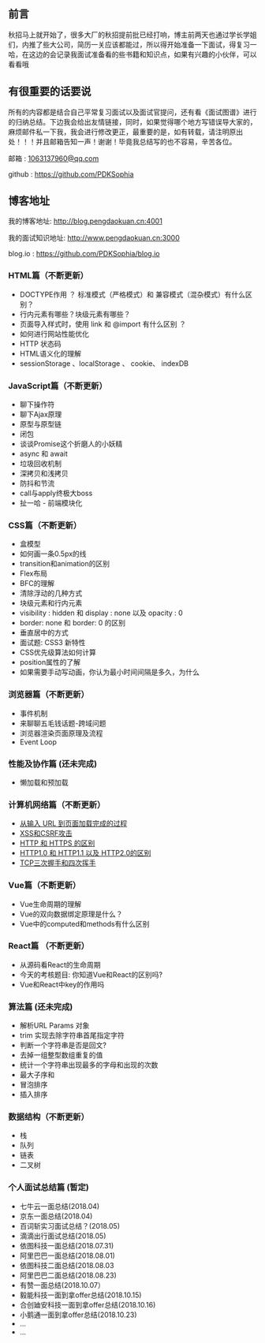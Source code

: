 ## 前言
秋招马上就开始了，很多大厂的秋招提前批已经打响，博主前两天也通过学长学姐们，内推了些大公司，简历一关应该都能过，所以得开始准备一下面试，得复习一哈，在这边的会记录我面试准备看的些书籍和知识点，如果有兴趣的小伙伴，可以看看哦

## 有很重要的话要说
所有的内容都是结合自己平常复习面试以及面试官提问，还有看《面试图谱》进行的归纳总结。下边我会给出友情链接，同时，如果觉得哪个地方写错误导大家的，麻烦邮件私一下我，我会进行修改更正，最重要的是，如有转载，请注明原出处！！！并且邮箱告知一声！谢谢！毕竟我总结写的也不容易，辛苦各位。

邮箱 : 1063137960@qq.com

github : https://github.com/PDKSophia

## 博客地址
我的博客地址: http://blog.pengdaokuan.cn:4001

我的面试知识地址: http://www.pengdaokuan.cn:3000

blog.io : https://github.com/PDKSophia/blog.io

### HTML篇（不断更新）
<ul>
    <li>DOCTYPE作用 ？ 标准模式（严格模式）和 兼容模式（混杂模式）有什么区别？</li>
    <li>行内元素有哪些？块级元素有哪些？</li>
    <li>页面导入样式时，使用 link 和 @import 有什么区别 ？</li>
    <li>如何进行网站性能优化</li>
    <li>HTTP 状态码</li>
    <li>HTML语义化的理解</li>
    <li>sessionStorage 、localStorage 、 cookie、 indexDB</li>
</ul>

### JavaScript篇（不断更新）
<ul>
    <li>聊下操作符</li>
    <li>聊下Ajax原理</li>
    <li>原型与原型链</li>
    <li>闭包</li>
    <li>谈谈Promise这个折磨人的小妖精</li>
    <li>async 和 await</li>
    <li>垃圾回收机制</li>
    <li>深拷贝和浅拷贝</li>
    <li>防抖和节流</li>
    <li>call与apply终极大boss</li>
    <li>扯一哈 - 前端模块化</li>
</ul>

### CSS篇（不断更新）
<ul>
    <li>盒模型</li>
    <li>如何画一条0.5px的线</li>
    <li>transition和animation的区别</li>
    <li>Flex布局</li>
    <li>BFC的理解</li>
    <li>清除浮动的几种方式</li>
    <li>块级元素和行内元素</li>
    <li>visibility : hidden 和 display : none 以及 opacity : 0</li>
    <li>border: none 和 border: 0 的区别</li>
    <li>垂直居中的方式</li>
    <li>面试题: CSS3 新特性</li>
    <li>CSS优先级算法如何计算</li>
    <li>position属性的了解</li>
    <li>如果需要手动写动画，你认为最小时间间隔是多久，为什么</li>
</ul>


### 浏览器篇（不断更新）
<ul>
    <li>事件机制</li>
    <li>来聊聊五毛钱话题-跨域问题</li>
    <li>浏览器渲染页面原理及流程</li>
    <li>Event Loop</li>
</ul>

### 性能及协作篇 (还未完成)
<ul>
    <li>懒加载和预加载</li>
</ul>

### 计算机网络篇（不断更新）
- [从输入 URL 到页面加载完成的过程](hhttps://github.com/PDKSophia/blog.io/blob/master/%E8%AE%A1%E7%AE%97%E6%9C%BA%E7%BD%91%E7%BB%9C%E7%AF%87-%E4%BB%8E%E8%BE%93%E5%85%A5URL%E5%88%B0%E9%A1%B5%E9%9D%A2%E5%8A%A0%E8%BD%BD%E5%AE%8C%E6%88%90%E8%BF%87%E7%A8%8B.md)
- [XSS和CSRF攻击](https://github.com/PDKSophia/blog.io/blob/master/%E8%AE%A1%E7%AE%97%E6%9C%BA%E7%BD%91%E7%BB%9C%E7%AF%87-XSS%E5%92%8CCSRF%E7%9A%84%E6%94%BB%E5%87%BB.md)
- [HTTP 和 HTTPS 的区别](https://github.com/PDKSophia/blog.io/blob/master/%E8%AE%A1%E7%AE%97%E6%9C%BA%E7%BD%91%E7%BB%9C%E7%AF%87-HTTP%E5%92%8CHTTPS%E7%9A%84%E5%8C%BA%E5%88%AB.md)
- [HTTP1.0 和 HTTP1.1 以及 HTTP2.0的区别](https://github.com/PDKSophia/blog.io/blob/master/%E8%AE%A1%E7%AE%97%E6%9C%BA%E7%BD%91%E7%BB%9C%E7%AF%87-HTTP1.0%20%E3%80%81HTTP1.1%20%E5%92%8C%20HTTP2.0%E7%9A%84%E5%8C%BA%E5%88%AB.md)
- [TCP三次握手和四次挥手](https://github.com/PDKSophia/blog.io/blob/master/%E8%AE%A1%E7%AE%97%E6%9C%BA%E7%BD%91%E7%BB%9C%E7%AF%87-TCP%E7%9A%84%E4%B8%89%E6%AC%A1%E6%8F%A1%E6%89%8B%E5%92%8C%E5%9B%9B%E6%AC%A1%E6%8C%A5%E6%89%8B.md)


### Vue篇（不断更新）
<ul>
    <li>Vue生命周期的理解</li>
    <li>Vue的双向数据绑定原理是什么？</li>
    <li>Vue中的computed和methods有什么区别</li>
</ul>

### React篇 （不断更新）
<ul>
    <li>从源码看React的生命周期</li>
    <li>今天的考核题目: 你知道Vue和React的区别吗?</li>
    <li>Vue和React中key的作用吗</li>
</ul>

### 算法篇 (还未完成)
<ul>
    <li>解析URL Params 对象</li>
    <li>trim 实现去除字符串首尾指定字符</li>
    <li>判断一个字符串是否是回文?</li>
    <li>去掉一组整型数组重复的值</li>
    <li>统计一个字符串出现最多的字母和出现的次数</li>
    <li>最大子序和</li>
    <li>冒泡排序</li>
    <li>插入排序</li>
</ul>

### 数据结构（不断更新）
<ul>
    <li>栈</li>
    <li>队列</li>
    <li>链表</li>
    <li>二叉树</li>
</ul>

### 个人面试总结篇 (暂定)
<ul>
    <li>七牛云一面总结(2018.04)</li>
    <li>京东一面总结(2018.04)</li>
    <li>百词斩实习面试总结？(2018.05)</li>
    <li>滴滴出行面试总结(2018.05)</li>
    <li>依图科技一面总结(2018.07.31)</li>
    <li>阿里巴巴一面总结(2018.08.01)</li>
    <li>依图科技二面总结(2018.08.03</li>
    <li>阿里巴巴二面总结(2018.08.23)</li>
    <li>有赞一面总结(2018.10.07）</li>
    <li>毅能科技一面到拿offer总结(2018.10.15)</li>
    <li>合创廸安科技一面到拿offer总结(2018.10.16)</li>
    <li>小鹅通一面到拿offer总结(2018.10.23)</li>
    <li>...</li>
    <li>...</li>
</ul>
